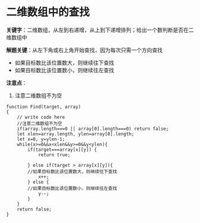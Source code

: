# 二维数组中的查找

**关键字**：二维数组，从左到右递增，从上到下递增排列；给出一个数判断是否在二维数组中

**解题关键**：从左下角或右上角开始查找，因为每次只需一个方向查找

- 如果目标数比该位置数大，则继续往下查找
- 如果目标数比该位置数小，则继续往左查找

**注意点**：

1. 注意二维数组不为空

```
function Find(target, array)
{
    // write code here
    //注意二维数组不为空
    if(array.length===0 || array[0].length===0) return false;
    let xlen=array.length, ylen=array[0].length;
    let x=0, y=ylen-1;
    while(x>=0&&x<xlen&&y>=0&&y<ylen){
        if(target===array[x][y]) {
            return true;
           
        } else if(target > array[x][y]){
        //如果目标数比该位置数大，则继续往下查找
            x++;
        } else {
        //如果目标数比该位置数小，则继续往左查找
            y--;
        }
    }
    return false;
}
```


